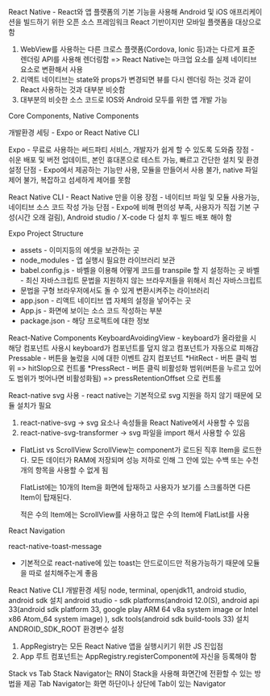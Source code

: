 React Native - React와 앱 플랫폼의 기본 기능을 사용해 Android 및 iOS 애프리케이션을 빌드하기 위한 오픈 소스 프레임워크
React 기반이지만 모바일 플랫폼을 대상으로 함

1. WebView를 사용하는 다른 크로스 플랫폼(Cordova, Ionic 등)과는 다르게 표준 렌더링 API를 사용해 렌더링함
   => React Native는 마크업 요소를 실제 네이티브 요소로 변환해서 사용
2. 리액트 네이티브는 state와 props가 변경되면 뷰를 다시 렌더링 하는 것과 같이 React 사용하는 것과 대부분 비슷함
3. 대부분의 비슷한 소스 코드로 IOS와 Android 모두를 위한 앱 개발 가능

Core Components, Native Components

개발환경 세팅 - Expo or React Native CLI

Expo - 무료로 사용하는 써드파티 서비스, 개발자가 쉽게 할 수 있도록 도와줌
장점 - 쉬운 배포 및 버전 업데이트, 본인 휴대폰으로 테스트 가능, 빠르고 간단한 설치 및 환경 설정
단점 - Expo에서 제공하는 기능만 사용, 모듈을 만들어서 사용 불가, native 파일 제어 불가, 복잡하고 섬세하게 제어를 못함

React Native CLI - React Native 만을 이용
장점 - 네이티브 파일 및 모듈 사용가능, 네이티브 소스 코드 작성 가능
단점 - Expo에 비해 편의성 부족, 사용자가 직접 기본 구성(시간 오래 걸림), Android studio / X-code 다 설치 후 빌드 배포 해야 함

Expo Project Structure

- assets - 이미지등의 에셋을 보관하는 곳
- node_modules - 앱 실행시 필요한 라이브러리 보관
- babel.config.js - 바벨을 이용해 어떻게 코드를 transpile 할 지 설정하는 곳
  바벨 - 최신 자바스크립트 문법을 지원하지 않는 브라우저들을 위해서 최신 자바스크립트
- 문법을 구형 브라우저에서도 돌 수 있게 변환시켜주는 라이브러리
- app.json - 리액트 네이티브 앱 자체의 설정을 넣어주는 곳
- App.js - 화면에 보이는 소스 코드 작성하는 부분
- package.json - 해당 프로젝트에 대한 정보

React-Native Components
KeyboardAvoidingView - keyboard가 올라왔을 시 해당 컴포넌트 사용시 keyboard가 컴포넌트를 덮지 않고 컴포넌트가 자동으로 피해감
Pressable - 버튼을 눌렀을 시에 대한 이벤트 감지 컴포넌트
*HitRect - 버튼 클릭 범위 => hitSlop으로 컨트롤
*PressRect - 버튼 클릭 비활성화 범위(버튼을 누르고 있어도 범위가 벗어나면 비활성화됨) => pressRetentionOffset 으로 컨트롤

React-native svg 사용 - react native는 기본적으로 svg 지원을 하지 않기 때문에 모듈 설치가 필요

1. react-native-svg -> svg 요소나 속성들을 React Native에서 사용할 수 있음
2. react-native-svg-transformer -> svg 파일을 import 해서 사용할 수 있음

- FlatList vs ScrollView
  ScrollView는 component가 로드된 직후 Item을 로드한다. 모든 데이터가 RAM에 저장되며 성능 저하로 인해 그 안에 있는 수백 또는 수천 개의 항목을 사용할 수 없게 됨

  FlatList에는 10개의 Item을 화면에 탑재하고 사용자가 보기를 스크롤하면 다른 Item이 탑재된다.

  적은 수의 Item에는 ScrollView를 사용하고 많은 수의 Item에 FlatList를 사용

React Navigation

react-native-toast-message

- 기본적으로 react-native에 있는 toast는 안드로이드만 적용가능하기 때문에 모듈을 따로 설치해주는게 좋음

React Native CLI 개발환경 세팅
node, terminal, openjdk11, android studio, android sdk 설치
android studio - sdk platforms(android 12.0(S), android api 33(android sdk platform 33, google play ARM 64 v8a system image or Intel x86 Atom_64 system image) ), sdk tools(android sdk build-tools 33) 설치
ANDROID_SDK_ROOT 환경변수 설정

1. AppRegistry는 모든 React Native 앱을 실행시키기 위한 JS 진입점
2. App 루트 컴포넌트는 AppRegistry.registerComponent에 자신을 등록해야 함

Stack vs Tab
Stack Navigator는 RN이 Stack을 사용해 화면간에 전환할 수 있는 방법을 제공
Tab Navigator는 화면 하단이나 상단에 Tab이 있는 Navigator
